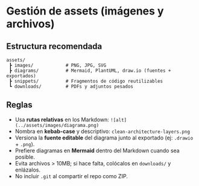 # Gestión de assets (imágenes y archivos)

## Estructura recomendada
```
assets/
 ┣ images/            # PNG, JPG, SVG
 ┣ diagrams/          # Mermaid, PlantUML, draw.io (fuentes + exportados)
 ┣ snippets/          # Fragmentos de código reutilizables
 ┗ downloads/         # PDFs y adjuntos pesados
```

## Reglas
- Usa **rutas relativas** en los Markdown: `![alt](../assets/images/diagrama.png)`
- Nombra en **kebab-case** y descriptivo: `clean-architecture-layers.png`
- Versiona la **fuente editable** del diagrama junto al exportado (ej: `.drawio` + `.png`).
- Prefiere diagramas en **Mermaid** dentro del Markdown cuando sea posible.
- Evita archivos > 10MB; si hace falta, colócalos en `downloads/` y enlázalos.
- No incluir `.git` al compartir el repo como ZIP.
